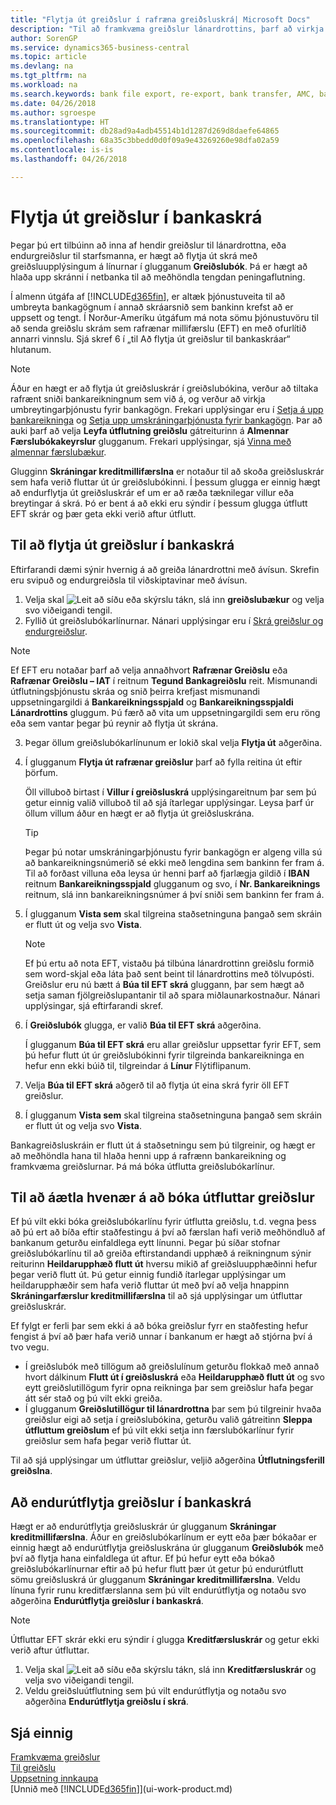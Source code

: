 ```yaml
---
title: "Flytja út greiðslur í rafræna greiðsluskrá| Microsoft Docs"
description: "Til að framkvæma greiðslur lánardrottins, þarf að virkja umskráningarþjónustu fyrir bankagögn, og hlaða upp skránni á netbankanum þínum til að millifæra fjármunina."
author: SorenGP
ms.service: dynamics365-business-central
ms.topic: article
ms.devlang: na
ms.tgt_pltfrm: na
ms.workload: na
ms.search.keywords: bank file export, re-export, bank transfer, AMC, bank data conversion service, funds transfer
ms.date: 04/26/2018
ms.author: sgroespe
ms.translationtype: HT
ms.sourcegitcommit: db28ad9a4adb45514b1d1287d269d8daefe64865
ms.openlocfilehash: 68a35c3bbedd0d0f09a9e43269260e98dfa02a59
ms.contentlocale: is-is
ms.lasthandoff: 04/26/2018

---
```

# <a name="export-payments-to-a-bank-file"></a>Flytja út greiðslur í bankaskrá
Þegar þú ert tilbúinn að inna af hendir greiðslur til lánardrottna, eða endurgreiðslur til starfsmanna, er hægt að flytja út skrá með greiðsluupplýsingum á línurnar í glugganum **Greiðslubók**. Þá er hægt að hlaða upp skránni í netbanka til að meðhöndla tengdan peningaflutning.

Í almenn útgáfa af [!INCLUDE[d365fin](includes/d365fin_md.md)], er altæk þjónustuveita til að umbreyta bankagögnum í annað skráarsnið sem bankinn krefst að er uppsett og tengt. Í Norður-Ameríku útgáfum má nota sömu þjónustuvöru til að senda greiðslu skrám sem rafrænar millifærslu (EFT) en með ofurlítið annarri vinnslu. Sjá skref 6 í „til Að flytja út greiðslur til bankaskráar“ hlutanum.    

> [!NOTE]  
>   Áður en hægt er að flytja út greiðsluskrár í greiðslubókina, verður að tiltaka rafrænt sniði bankareikningnum sem við á, og verður að virkja umbreytingarþjónustu fyrir bankagögn. Frekari upplýsingar eru í [Setja á upp bankareikninga](bank-how-setup-bank-accounts.md) og [Setja upp umskráningarþjónusta fyrir bankagögn](bank-how-setup-bank-data-conversion-service.md). Þar að auki þarf að velja **Leyfa útflutning greiðslu** gátreiturinn á **Almennar Færslubókakeyrslur** glugganum. Frekari upplýsingar, sjá [Vinna með almennar færslubækur](ui-work-general-journals.md).  

Glugginn **Skráningar kreditmillifærslna** er notaður til að skoða greiðsluskrár sem hafa verið fluttar út úr greiðslubókinni. Í þessum glugga er einnig hægt að endurflytja út greiðsluskrár ef um er að ræða tæknilegar villur eða breytingar á skrá. Þó er bent á að ekki eru sýndir í þessum glugga útflutt EFT skrár og þær geta ekki verið aftur útflutt.  

## <a name="to-export-payments-to-a-bank-file"></a>Til að flytja út greiðslur í bankaskrá
Eftirfarandi dæmi sýnir hvernig á að greiða lánardrottni með ávísun. Skrefin eru svipuð og endurgreiðsla til viðskiptavinar með ávísun.

1. Velja skal ![Leit að síðu eða skýrslu](media/ui-search/search_small.png "Leit að síðu eða skýrslu táknið") tákn, slá inn **greiðslubækur** og velja svo viðeigandi tengil.
2. Fyllið út greiðslubókarlínurnar. Nánari upplýsingar eru í [Skrá greiðslur og endurgreiðslur](payables-how-post-payments-refunds.md).

> [!NOTE]  
>   Ef EFT eru notaðar þarf að velja annaðhvort **Rafrænar Greiðslu** eða **Rafrænar Greiðslu – IAT** í reitnum **Tegund Bankagreiðslu** reit. Mismunandi útflutningsþjónustu skráa og snið þeirra krefjast mismunandi uppsetningargildi á **Bankareikningsspjald** og **Bankareikningsspjaldi Lánardrottins** gluggum. Þú færð að vita um uppsetningargildi sem eru röng eða sem vantar þegar þú reynir að flytja út skrána.

3. Þegar öllum greiðslubókarlínunum er lokið skal velja **Flytja út** aðgerðina.
4. Í glugganum **Flytja út rafrænar greiðslur** þarf að fylla reitina út eftir þörfum.

    Öll villuboð birtast í **Villur í greiðsluskrá** upplýsingareitnum þar sem þú getur einnig valið villuboð til að sjá ítarlegar upplýsingar. Leysa þarf úr öllum villum áður en hægt er að flytja út greiðsluskrána.

    > [!TIP]  
    >   Þegar þú notar umskráningarþjónustu fyrir bankagögn er algeng villa sú að bankareikningsnúmerið sé ekki með lengdina sem bankinn fer fram á. Til að forðast villuna eða leysa úr henni þarf að fjarlægja gildið í **IBAN** reitnum **Bankareikningsspjald** glugganum og svo, í **Nr. Bankareiknings** reitnum, slá inn bankareikningsnúmer á því sniði sem bankinn fer fram á.

5. Í glugganum **Vista sem** skal tilgreina staðsetninguna þangað sem skráin er flutt út og velja svo **Vista**.

    > [!NOTE]  
    >   Ef þú ertu að nota EFT, vistaðu þá tilbúna lánardrottinn greiðslu formið sem word-skjal eða láta það sent beint til lánardrottins með tölvupósti. Greiðslur eru nú bætt á **Búa til EFT skrá** gluggann, þar sem hægt að setja saman fjölgreiðslupantanir til að spara miðlaunarkostnaður. Nánari upplýsingar, sjá eftirfarandi skref.
6. Í **Greiðslubók** glugga, er valið **Búa til EFT skrá** aðgerðina.

    Í glugganum **Búa til EFT skrá** eru allar greiðslur uppsettar fyrir EFT, sem þú hefur flutt út úr greiðslubókinni fyrir tilgreinda bankareikninga en hefur enn ekki búið til, tilgreindar á **Línur** Flýtiflipanum.
7. Velja **Búa til EFT skrá** aðgerð til að flytja út eina skrá fyrir öll EFT greiðslur.
8. Í glugganum **Vista sem** skal tilgreina staðsetninguna þangað sem skráin er flutt út og velja svo **Vista**.

Bankagreiðsluskráin er flutt út á staðsetningu sem þú tilgreinir, og hægt er að meðhöndla hana til hlaða henni upp á rafrænn bankareikning og framkvæma greiðslurnar. Þá má bóka útflutta greiðslubókarlínur.

## <a name="to-plan-when-to-post-exported-payments"></a>Til að áætla hvenær á að bóka útfluttar greiðslur
Ef þú vilt ekki bóka greiðslubókarlínu fyrir útflutta greiðslu, t.d. vegna þess að þú ert að bíða eftir staðfestingu á því að færslan hafi verið meðhöndluð af bankanum geturðu einfaldlega eytt línunni. Þegar þú síðar stofnar greiðslubókarlínu til að greiða eftirstandandi upphæð á reikningnum sýnir reiturinn **Heildarupphæð flutt út** hversu mikið af greiðsluupphæðinni hefur þegar verið flutt út. Þú getur einnig fundið ítarlegar upplýsingar um heildarupphæðir sem hafa verið fluttar út með því að velja hnappinn **Skráningarfærslur kreditmillifærslna** til að sjá upplýsingar um útfluttar greiðsluskrár.

Ef fylgt er ferli þar sem ekki á að bóka greiðslur fyrr en staðfesting hefur fengist á því að þær hafa verið unnar í bankanum er hægt að stjórna því á tvo vegu.

* Í greiðslubók með tillögum að greiðslulínum geturðu flokkað með annað hvort dálkinum **Flutt út í greiðsluskrá** eða **Heildarupphæð flutt út** og svo eytt greiðslutillögum fyrir opna reikninga þar sem greiðslur hafa þegar átt sér stað og þú vilt ekki greiða.
* Í glugganum **Greiðslutillögur til lánardrottna** þar sem þú tilgreinir hvaða greiðslur eigi að setja í greiðslubókina, geturðu valið gátreitinn **Sleppa útfluttum greiðslum** ef þú vilt ekki setja inn færslubókarlínur fyrir greiðslur sem hafa þegar verið fluttar út.

Til að sjá upplýsingar um útfluttar greiðslur, veljið aðgerðina **Útflutningsferill greiðslna**.

## <a name="to-re-export-payments-to-a-bank-file"></a>Að endurútflytja greiðslur í bankaskrá
Hægt er að endurútflytja greiðsluskrár úr glugganum **Skráningar kreditmillifærslna**. Áður en greiðslubókarlínum er eytt eða þær bókaðar er einnig hægt að endurútflytja greiðsluskrána úr glugganum **Greiðslubók** með því að flytja hana einfaldlega út aftur. Ef þú hefur eytt eða bókað greiðslubókarlínurnar eftir að þú hefur flutt þær út getur þú endurútflutt sömu greiðsluskrá úr glugganum **Skráningar kreditmillifærslna**. Veldu línuna fyrir runu kreditfærslanna sem þú vilt endurútflytja og notaðu svo aðgerðina **Endurútflytja greiðslur í bankaskrá**.

> [!NOTE]  
>   Útfluttar EFT skrár ekki eru sýndir í glugga **Kreditfærsluskrár** og getur ekki verið aftur útfluttar.

1. Velja skal ![Leit að síðu eða skýrslu](media/ui-search/search_small.png "Leit að síðu eða skýrslu táknið") tákn, slá inn **Kreditfærsluskrár** og velja svo viðeigandi tengil.
2. Veldu greiðsluútflutning sem þú vilt endurútflytja og notaðu svo aðgerðina **Endurútflytja greiðslu í skrá**.

## <a name="see-also"></a>Sjá einnig
[Framkvæma greiðslur](payables-make-payments.md)  
[Til greiðslu](payables-manage-payables.md)  
[Uppsetning innkaupa](purchasing-setup-purchasing.md)  
[Unnið með [!INCLUDE[d365fin](includes/d365fin_md.md)]](ui-work-product.md)


